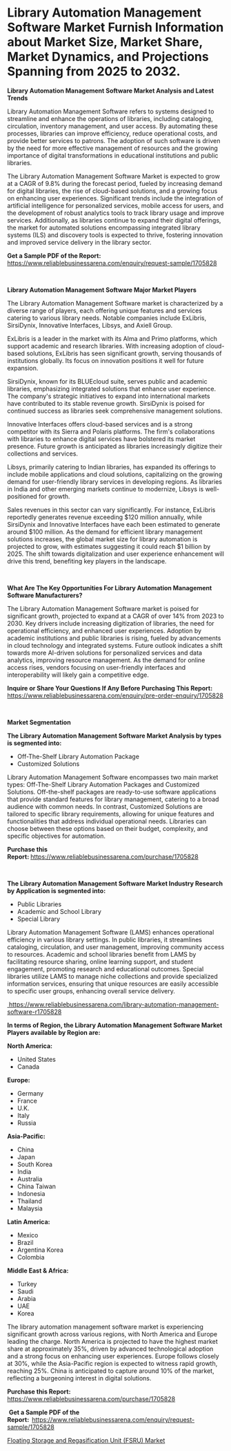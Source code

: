 <p><h1>Library Automation Management Software Market Furnish Information about Market Size, Market Share, Market Dynamics, and Projections Spanning from 2025 to 2032.</h1></p><p><strong>Library Automation Management Software Market Analysis and Latest Trends</strong></p>
<p><p>Library Automation Management Software refers to systems designed to streamline and enhance the operations of libraries, including cataloging, circulation, inventory management, and user access. By automating these processes, libraries can improve efficiency, reduce operational costs, and provide better services to patrons. The adoption of such software is driven by the need for more effective management of resources and the growing importance of digital transformations in educational institutions and public libraries.</p><p>The Library Automation Management Software Market is expected to grow at a CAGR of 9.8% during the forecast period, fueled by increasing demand for digital libraries, the rise of cloud-based solutions, and a growing focus on enhancing user experiences. Significant trends include the integration of artificial intelligence for personalized services, mobile access for users, and the development of robust analytics tools to track library usage and improve services. Additionally, as libraries continue to expand their digital offerings, the market for automated solutions encompassing integrated library systems (ILS) and discovery tools is expected to thrive, fostering innovation and improved service delivery in the library sector.</p></p>
<p><strong>Get a Sample PDF of the Report:&nbsp;</strong> <a href="https://www.reliablebusinessarena.com/enquiry/request-sample/1705828?utm_campaign=3215&utm_medium=2&utm_source=Github&utm_content=ia&utm_term=27032025&utm_id=library-automation-management-software">https://www.reliablebusinessarena.com/enquiry/request-sample/1705828</a></p>
<p>&nbsp;</p>
<p><strong>Library Automation Management Software Major Market Players</strong></p>
<p><p>The Library Automation Management Software market is characterized by a diverse range of players, each offering unique features and services catering to various library needs. Notable companies include ExLibris, SirsiDynix, Innovative Interfaces, Libsys, and Axiell Group.</p><p>ExLibris is a leader in the market with its Alma and Primo platforms, which support academic and research libraries. With increasing adoption of cloud-based solutions, ExLibris has seen significant growth, serving thousands of institutions globally. Its focus on innovation positions it well for future expansion.</p><p>SirsiDynix, known for its BLUEcloud suite, serves public and academic libraries, emphasizing integrated solutions that enhance user experience. The company's strategic initiatives to expand into international markets have contributed to its stable revenue growth. SirsiDynix is poised for continued success as libraries seek comprehensive management solutions.</p><p>Innovative Interfaces offers cloud-based services and is a strong competitor with its Sierra and Polaris platforms. The firm's collaborations with libraries to enhance digital services have bolstered its market presence. Future growth is anticipated as libraries increasingly digitize their collections and services.</p><p>Libsys, primarily catering to Indian libraries, has expanded its offerings to include mobile applications and cloud solutions, capitalizing on the growing demand for user-friendly library services in developing regions. As libraries in India and other emerging markets continue to modernize, Libsys is well-positioned for growth.</p><p>Sales revenues in this sector can vary significantly. For instance, ExLibris reportedly generates revenue exceeding $120 million annually, while SirsiDynix and Innovative Interfaces have each been estimated to generate around $100 million. As the demand for efficient library management solutions increases, the global market size for library automation is projected to grow, with estimates suggesting it could reach $1 billion by 2025. The shift towards digitalization and user experience enhancement will drive this trend, benefiting key players in the landscape.</p></p>
<p>&nbsp;</p>
<p><strong>What Are The Key Opportunities For Library Automation Management Software Manufacturers?</strong></p>
<p><p>The Library Automation Management Software market is poised for significant growth, projected to expand at a CAGR of over 14% from 2023 to 2030. Key drivers include increasing digitization of libraries, the need for operational efficiency, and enhanced user experiences. Adoption by academic institutions and public libraries is rising, fueled by advancements in cloud technology and integrated systems. Future outlook indicates a shift towards more AI-driven solutions for personalized services and data analytics, improving resource management. As the demand for online access rises, vendors focusing on user-friendly interfaces and interoperability will likely gain a competitive edge.</p></p>
<p><strong>Inquire or Share Your Questions If Any Before Purchasing This Report:</strong> <a href="https://www.reliablebusinessarena.com/enquiry/pre-order-enquiry/1705828?utm_campaign=3215&utm_medium=2&utm_source=Github&utm_content=ia&utm_term=27032025&utm_id=library-automation-management-software">https://www.reliablebusinessarena.com/enquiry/pre-order-enquiry/1705828</a></p>
<p>&nbsp;</p>
<p><strong>Market Segmentation</strong></p>
<p><strong>The Library Automation Management Software Market Analysis by types is segmented into:</strong></p>
<p><ul><li>Off-The-Shelf Library Automation Package</li><li>Customized Solutions</li></ul></p>
<p><p>Library Automation Management Software encompasses two main market types: Off-The-Shelf Library Automation Packages and Customized Solutions. Off-the-shelf packages are ready-to-use software applications that provide standard features for library management, catering to a broad audience with common needs. In contrast, Customized Solutions are tailored to specific library requirements, allowing for unique features and functionalities that address individual operational needs. Libraries can choose between these options based on their budget, complexity, and specific objectives for automation.</p></p>
<p><strong>Purchase this Report:&nbsp;</strong><a href="https://www.reliablebusinessarena.com/purchase/1705828?utm_campaign=3215&utm_medium=2&utm_source=Github&utm_content=ia&utm_term=27032025&utm_id=library-automation-management-software">https://www.reliablebusinessarena.com/purchase/1705828</a></p>
<p>&nbsp;</p>
<p><strong>The Library Automation Management Software Market Industry Research by Application is segmented into:</strong></p>
<p><ul><li>Public Libraries</li><li>Academic and School Library</li><li>Special Library</li></ul></p>
<p><p>Library Automation Management Software (LAMS) enhances operational efficiency in various library settings. In public libraries, it streamlines cataloging, circulation, and user management, improving community access to resources. Academic and school libraries benefit from LAMS by facilitating resource sharing, online learning support, and student engagement, promoting research and educational outcomes. Special libraries utilize LAMS to manage niche collections and provide specialized information services, ensuring that unique resources are easily accessible to specific user groups, enhancing overall service delivery.</p></p>
<p><a href="https://www.reliablebusinessarena.com/library-automation-management-software-r1705828?utm_campaign=3215&utm_medium=2&utm_source=Github&utm_content=ia&utm_term=27032025&utm_id=library-automation-management-software">&nbsp;https://www.reliablebusinessarena.com/library-automation-management-software-r1705828</a></p>
<p><strong>In terms of Region, the Library Automation Management Software Market Players available by Region are:</strong></p>
<p>
    <p> <strong> North America: </strong>
        <ul>
            <li>United States</li>
            <li>Canada</li>
        </ul>
        </p> 
    <p> <strong> Europe: </strong>
        <ul>
            <li>Germany</li>
            <li>France</li>
            <li>U.K.</li>
            <li>Italy</li>
            <li>Russia</li>
        </ul>
        </p> 
    <p> <strong> Asia-Pacific: </strong>
        <ul>
            <li>China</li>
            <li>Japan</li>
            <li>South Korea</li>
            <li>India</li>
            <li>Australia</li>
            <li>China Taiwan</li>
            <li>Indonesia</li>
            <li>Thailand</li>
            <li>Malaysia</li>
        </ul>
        </p> 
    <p> <strong> Latin America: </strong>
        <ul>
            <li>Mexico</li>
            <li>Brazil</li>
            <li>Argentina Korea</li>
            <li>Colombia</li>
        </ul>
        </p> 
    <p> <strong> Middle East & Africa: </strong>
        <ul>
            <li>Turkey</li>
            <li>Saudi</li>
            <li>Arabia</li>
            <li>UAE</li>
            <li>Korea</li>
        </ul>
    </p>
    </p>
<p><p>The library automation management software market is experiencing significant growth across various regions, with North America and Europe leading the charge. North America is projected to have the highest market share at approximately 35%, driven by advanced technological adoption and a strong focus on enhancing user experiences. Europe follows closely at 30%, while the Asia-Pacific region is expected to witness rapid growth, reaching 25%. China is anticipated to capture around 10% of the market, reflecting a burgeoning interest in digital solutions.</p></p>
<p><strong>Purchase this Report: </strong><a href="https://www.reliablebusinessarena.com/purchase/1705828?utm_campaign=3215&utm_medium=2&utm_source=Github&utm_content=ia&utm_term=27032025&utm_id=library-automation-management-software">https://www.reliablebusinessarena.com/purchase/1705828</a></p>
<p>&nbsp;<strong>Get a Sample PDF of the Report:&nbsp;&nbsp;</strong><a href="https://www.reliablebusinessarena.com/enquiry/request-sample/1705828?utm_campaign=3215&utm_medium=2&utm_source=Github&utm_content=ia&utm_term=27032025&utm_id=library-automation-management-software">https://www.reliablebusinessarena.com/enquiry/request-sample/1705828</a></p>
<p><strong></strong></p>
<p><p><a href="https://github.com/dahcheeviola/Market-Research-Report-List-1/blob/main/floating-storage-and-regasification-unit-fsru-market.md?utm_campaign=3215&utm_medium=2&utm_source=Github&utm_content=ia&utm_term=27032025&utm_id=library-automation-management-software">Floating Storage and Regasification Unit (FSRU) Market</a></p></p>